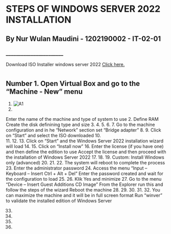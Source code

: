 # STEPS OF WINDOWS SERVER 2022 INSTALLATION
## By Nur Wulan Maudini - 1202190002 - IT-02-01

### _______________________
Download ISO Installer windows server 2022 [Click here.](https://www.microsoft.com/en-us/evalcenter/evaluate-windows-server-2022)
#
##
## Number 1. Open Virtual Box and go to the “Machine - New” menu
1. ![A1](asset/Picture1.png)
2. 
Enter the name of the machine and type of system to use
2. 
Define RAM
Create the disk definining type and size
3. 
4. 
5. 
6. 
7. 
Go to the machine configuration and in he “Network” section set “Bridge adapter”
8. 
9. 
Click on “Start” and select the ISO downloaded
10.  
11. 
12. 
13. 
Click on “Start” and the Windows Server 2022 installation wizard will load
14. 
15. 
Click on “Install now”
16. 
Enter the license (if you have one) and then define the edition to use
Accept the license and then proceed with the installation of Windows Server 2022
17. 
18. 
19. 
Custom: Install Windows only (advanced)
20. 
21. 
22. 
The system will reboot to complete the process
23. 
Enter the administrator password
24. 
Access the menu “Input – Keyboard – Insert Ctrl + Alt + Del”
Enter the password created and wait for the configuration to load
25. 
26. 
Klik Yes and minimize
27. 
Go to the menu “Device – Insert Guest Additions CD Image” 
From the Explorer run this and follow the steps of the wizard
Reboot the machine
28. 
29. 
30. 
31. 
32.
You can maximize the machine and it will be in full screen format
Run “winver” to validate the installed edition of Windows Server

33. 
34. 
35. 
36. 








